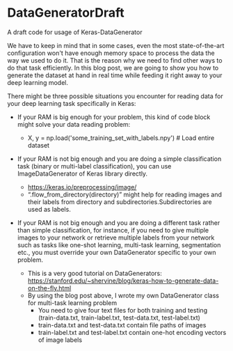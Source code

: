 # DataGeneratorDraft
A draft code for usage of Keras-DataGenerator

We have to keep in mind that in some cases, even the most state-of-the-art configuration won't have enough memory space to process the data the way we used to do it. That is the reason why we need to find other ways to do that task efficiently. In this blog post, we are going to show you how to generate the dataset at hand in real time while feeding it right away to your deep learning model.

There might be three possible situations you encounter for reading data for your deep learning task specifically in Keras:

- If your RAM is big enough for your problem, this kind of code block might solve your data reading problem: 
    - X, y = np.load('some_training_set_with_labels.npy')  # Load entire dataset

- If your RAM is not big enough and you are doing a simple classification task (binary or multi-label classification), you can use ImageDataGenerator of Keras library directly. 
    - https://keras.io/preprocessing/image/
    - “.flow_from_directory(directory)” might help for reading images and their labels from directory and subdirectories.Subdirectories are used as labels.

- If your RAM is not big enough and you are doing a different task rather than simple classification, for instance, if you need to give multiple images to your network or retrieve multiple labels from your network such as tasks like one-shot learning, multi-task learning, segmentation etc., you must override your own DataGenerator specific to your own problem.
    - This is a very good tutorial on DataGenerators: https://stanford.edu/~shervine/blog/keras-how-to-generate-data-on-the-fly.html
    - By using the blog post above, I wrote my own DataGenerator class for multi-task learning problem 
        - You need to give four text files for both training and testing (train-data.txt, train-label.txt, test-data.txt, test-label.txt)
        - train-data.txt and test-data.txt contain file paths of images
        - train-label.txt and test-label.txt contain one-hot encoding vectors of image labels
        
